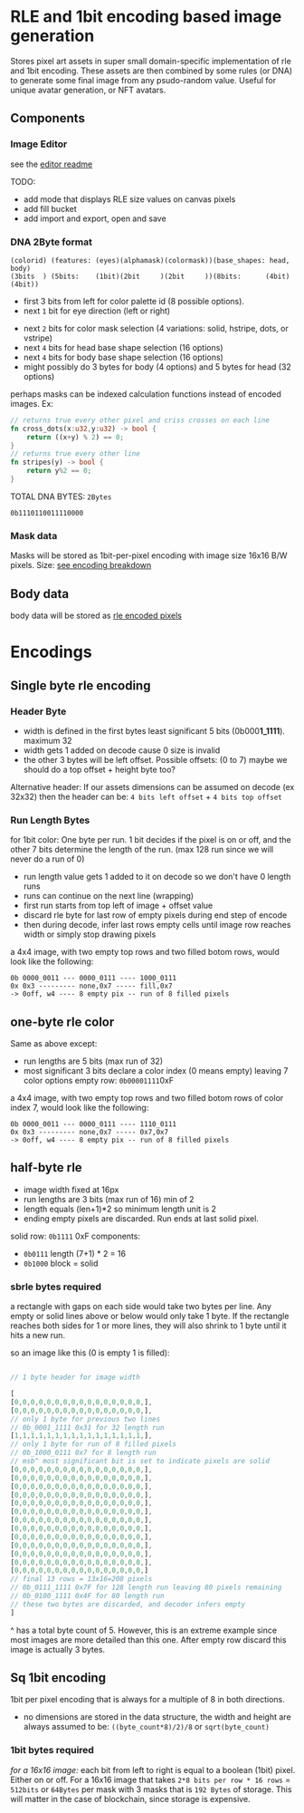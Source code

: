 # RLE and 1bit encoding based image generation
Stores pixel art assets in super small domain-specific implementation of rle and 1bit encoding. These assets are then combined by some rules (or DNA) to generate some final image from any psudo-random value. Useful for unique avatar generation, or NFT avatars.

## Components

### Image Editor

see the [editor readme](./EDITOR.md)

TODO:
- add mode that displays RLE size values on canvas pixels
- add fill bucket
- add import and export, open and save


### DNA 2Byte format
    (colorid) (features: (eyes)(alphamask)(colormask))(base_shapes: head, body)
    (3bits  ) (5bits:    (1bit)(2bit     )(2bit     ))(8bits:      (4bit)(4bit))
- first 3 bits from left for color palette id (8 possible options).
- next `1` bit for eye direction (left or right)
<!-- - next `2` bits for alpha mask selection (4 variations: solid, hstripe, dots, or vstripe) -->
- next `2` bits for color mask selection (4 variations: solid, hstripe, dots, or vstripe)
- next `4` bits for head base shape selection (16 options)
- next `4` bits for body base shape selection (16 options)
- might possibly do 3 bytes for body (4 options) and 5 bytes for head (32 options)

perhaps masks can be indexed calculation functions instead of encoded images. Ex:
```rs
// returns true every other pixel and criss crosses on each line
fn cross_dots(x:u32,y:u32) -> bool {
    return ((x+y) % 2) == 0;
}
// returns true every other line
fn stripes(y) -> bool {
    return y%2 == 0;
}
```


TOTAL DNA BYTES: `2Bytes`

`0b1110110011110000`

### Mask data
Masks will be stored as 1bit-per-pixel encoding with image size 16x16 B/W pixels.
Size: [see encoding breakdown](#1bit-bytes-required)

## Body data

body data will be stored as [rle encoded pixels](#single-byte-rle-encoding)


# Encodings

## Single byte rle encoding

### Header Byte

- width is defined in the first bytes least significant 5 bits (0b000**1_1111**). maximum 32
- width gets 1 added on decode cause 0 size is invalid
- the other 3 bytes will be left offset. Possible offsets: (0 to 7)
maybe we should do a top offset + height byte too?

 Alternative header:
 If our assets dimensions can be assumed on decode (ex 32x32) then the header can be:
`4 bits left offset` + `4 bits top offset`

### Run Length Bytes

for 1bit color: One byte per run. 1 bit decides if the pixel is on or off, and the other 7 bits determine the length of the run. (max 128 run since we will never do a run of 0)

- run length value gets 1 added to it on decode so we don't have 0 length runs
- runs can continue on the next line (wrapping)
- first run starts from top left of image + offset value
- discard rle byte for last row of empty pixels during end step of  encode
- then during decode, infer last rows empty cells until image row reaches width or simply stop drawing pixels

a 4x4 image, with two empty top rows and two filled botom rows, would look like the following:

    0b 0000_0011 --- 0000_0111 ---- 1000_0111
    0x 0x3 --------- none,0x7 ----- fill,0x7
    -> 0off, w4 ---- 8 empty pix -- run of 8 filled pixels

## one-byte rle color
Same as above except:
- run lengths are 5 bits (max run of 32)
- most significant 3 bits declare a color index (0 means empty) leaving 7 color options
empty row: `0b00001111`0xF

a 4x4 image, with two empty top rows and two filled botom rows of color index 7, would look like the following:

    0b 0000_0011 --- 0000_0111 ---- 1110_0111
    0x 0x3 --------- none,0x7 ----- 0x7,0x7
    -> 0off, w4 ---- 8 empty pix -- run of 8 filled pixels



## half-byte rle
- image width fixed at 16px
- run lengths are 3 bits (max run of 16) min of 2
- length equals (len+1)*2 so minimum length unit is 2
- ending empty pixels are discarded. Run ends at last solid pixel.

solid row: `0b1111` 0xF components:
- `0b0111` length (7+1) * 2 = 16
- `0b1000` block = solid

### sbrle bytes required
a rectangle with gaps on each side would take two bytes per line. Any empty or solid lines above or below would only take 1 byte. If the rectangle reaches both sides for 1 or more lines, they will also shrink to 1 byte until it hits a new run.

so an image like this (0 is empty 1 is filled):

```rs

// 1 byte header for image width

[
[0,0,0,0,0,0,0,0,0,0,0,0,0,0,0,0,],
[0,0,0,0,0,0,0,0,0,0,0,0,0,0,0,0,],
// only 1 byte for previous two lines
// 0b_0001_1111 0x31 for 32 length run
[1,1,1,1,1,1,1,1,1,1,1,1,1,1,1,1,],
// only 1 byte for run of 8 filled pixels
// 0b_1000_0111 0x7 for 8 length run
// msb^ most significant bit is set to indicate pixels are solid
[0,0,0,0,0,0,0,0,0,0,0,0,0,0,0,0,],
[0,0,0,0,0,0,0,0,0,0,0,0,0,0,0,0,],
[0,0,0,0,0,0,0,0,0,0,0,0,0,0,0,0,],
[0,0,0,0,0,0,0,0,0,0,0,0,0,0,0,0,],
[0,0,0,0,0,0,0,0,0,0,0,0,0,0,0,0,],
[0,0,0,0,0,0,0,0,0,0,0,0,0,0,0,0,],
[0,0,0,0,0,0,0,0,0,0,0,0,0,0,0,0,],
[0,0,0,0,0,0,0,0,0,0,0,0,0,0,0,0,],
[0,0,0,0,0,0,0,0,0,0,0,0,0,0,0,0,],
[0,0,0,0,0,0,0,0,0,0,0,0,0,0,0,0,],
[0,0,0,0,0,0,0,0,0,0,0,0,0,0,0,0,],
[0,0,0,0,0,0,0,0,0,0,0,0,0,0,0,0,],
[0,0,0,0,0,0,0,0,0,0,0,0,0,0,0,0,]
// final 13 rows = 13x16=208 pixels
// 0b_0111_1111 0x7F for 128 length run leaving 80 pixels remaining
// 0b_0100_1111 0x4F for 80 length run
// these two bytes are discarded, and decoder infers empty
]

```
^ has a total byte count of 5. However, this is an extreme example since most images are more detailed than this one. After empty row discard this image is actually 3 bytes.



## Sq 1bit encoding
1bit per pixel encoding that is always for a multiple of 8 in both directions. 

- no dimensions are stored in the data structure, the width and height are always assumed to be: `((byte_count*8)/2)/8` or `sqrt(byte_count)`

### 1bit bytes required
*for a 16x16 image:*
each bit from left to right is equal to a boolean (1bit) pixel. Either on or off.
For a 16x16 image that takes `2*8 bits per row * 16 rows` = `512bits` or `64Bytes` per mask
with 3 masks that is `192 Bytes` of storage. This will matter in the case of blockchain, since storage is expensive.